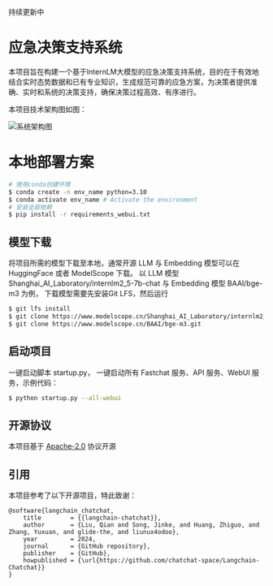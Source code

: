 持续更新中

# 应急决策支持系统
本项目旨在构建一个基于InternLM大模型的应急决策支持系统，目的在于有效地结合实时态势数据和已有专业知识，生成规范可靠的应急方案，为决策者提供准确、实时和系统的决策支持，确保决策过程高效、有序进行。

本项目技术架构图如图：

![系统架构图](https://github.com/user-attachments/assets/d3b50f89-4570-40d5-b3bb-89df791de787)


# 本地部署方案
```bash
# 使用conda创建环境
$ conda create -n env_name python=3.10
$ conda activate env_name # Activate the environment
# 安装全部依赖
$ pip install -r requirements_webui.txt
```

## 模型下载
将项目所需的模型下载至本地，通常开源 LLM 与 Embedding 模型可以在 HuggingFace 或者 ModelScope 下载。
以 LLM 模型 Shanghai_AI_Laboratory/internlm2_5-7b-chat 与 Embedding 模型 BAAI/bge-m3 为例，
下载模型需要先安装Git LFS，然后运行

```bash
$ git lfs install
$ git clone https://www.modelscope.cn/Shanghai_AI_Laboratory/internlm2_5-7b-chat.git
$ git clone https://www.modelscope.cn/BAAI/bge-m3.git
```

## 启动项目
一键启动脚本 startup.py， 一键启动所有 Fastchat 服务、API 服务、WebUI 服务，示例代码：
```bash
$ python startup.py --all-webui
```


## 开源协议

本项目基于 [Apache-2.0](LICENSE) 协议开源



## 引用
本项目参考了以下开源项目，特此致谢：
```
@software{langchain_chatchat,
    title        = {{langchain-chatchat}},
    author       = {Liu, Qian and Song, Jinke, and Huang, Zhiguo, and Zhang, Yuxuan, and glide-the, and liunux4odoo},
    year         = 2024,
    journal      = {GitHub repository},
    publisher    = {GitHub},
    howpublished = {\url{https://github.com/chatchat-space/Langchain-Chatchat}}
}
```





